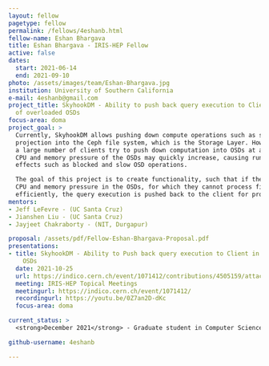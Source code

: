```yaml
---
layout: fellow
pagetype: fellow
permalink: /fellows/4eshanb.html
fellow-name: Eshan Bhargava
title: Eshan Bhargava - IRIS-HEP Fellow
active: false
dates:
  start: 2021-06-14
  end: 2021-09-10
photo: /assets/images/team/Eshan-Bhargava.jpg
institution: University of Southern California
e-mail: 4eshanb@gmail.com
project_title: SkyhookDM - Ability to push back query execution to Client in case
  of overloaded OSDs
focus-area: doma
project_goal: >
  Currently, SkyhookDM allows pushing down compute operations such as selection and
  projection into the Ceph file system, which is the Storage Layer. However, when
  a large number of clients try to push down computation into OSDs at a time, the
  CPU and memory pressure of the OSDs may quickly increase, causing run-time side
  effects such as blocked and slow OSD operations.

  The goal of this project is to create functionality, such that if there is high
  CPU and memory pressure in the OSDs, for which they cannot process filters or expressions
  efficiently, the query execution is pushed back to the client for processing.
mentors:
- Jeff LeFevre - (UC Santa Cruz)
- Jianshen Liu - (UC Santa Cruz)
- Jayjeet Chakraborty - (NIT, Durgapur)

proposal: /assets/pdf/Fellow-Eshan-Bhargava-Proposal.pdf
presentations:
- title: SkyhookDM - Ability to Push back query execution to Client in case of overload
    OSDs
  date: 2021-10-25
  url: https://indico.cern.ch/event/1071412/contributions/4505159/attachments/2333864/3977762/Eshan_Bhargava_SkyhookDM_Query_Pushback_IRIS_HEP.pdf
  meeting: IRIS-HEP Topical Meetings
  meetingurl: https://indico.cern.ch/event/1071412/
  recordingurl: https://youtu.be/0Z7an2D-dKc
  focus-area: doma

current_status: >
  <strong>December 2021</strong> - Graduate student in Computer Science at the University of Southern California

github-username: 4eshanb

---
```

